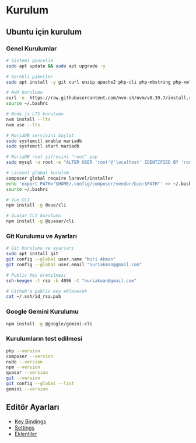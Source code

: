 # Kurulum

## Ubuntu için kurulum

### Genel Kurulumlar

```bash
# Sistemi güncelle
sudo apt update && sudo apt upgrade -y

# Gerekli paketler
sudo apt install -y git curl unzip apache2 php-cli php-mbstring php-xml composer mariadb-server

# NVM kurulumu
curl -o- https://raw.githubusercontent.com/nvm-sh/nvm/v0.39.7/install.sh | bash
source ~/.bashrc

# Node.js LTS kurulumu
nvm install --lts
nvm use --lts

# MariaDB servisini başlat
sudo systemctl enable mariadb
sudo systemctl start mariadb

# MariaDB root şifresini "root" yap
sudo mysql -u root -e "ALTER USER 'root'@'localhost' IDENTIFIED BY 'root'; FLUSH PRIVILEGES;"

# Laravel global kurulum
composer global require laravel/installer
echo 'export PATH="$HOME/.config/composer/vendor/bin:$PATH"' >> ~/.bashrc
source ~/.bashrc

# Vue CLI
npm install -g @vue/cli

# Quasar CLI kurulumu
npm install -g @quasar/cli

```

### Git Kurulumu ve Ayarları

```bash
# Git Kurulumu ve ayarları
sudo apt install git
git config --global user.name "Nuri Akman"
git config --global user.email "nuriakman@gmail.com"

# Public Key üretilmesi
ssh-keygen -t rsa -b 4096 -C "nuriakman@gmail.com"

# Github'a public key eklenecek
cat ~/.ssh/id_rsa.pub

```

### Google Gemini Kurulumu

```bash
npm install -g @google/gemini-cli
```

### Kurulumların test edilmesi

```bash
php --version
composer --version
node --version
npm --version
quasar --version
git --version
git config --global --list
gemini --version
```

## Editör Ayarları

- [Key Bindings](./keybinding.json)
- [Settings](./settings.json)
- [Eklentiler](./eklenti-listesi.md)
